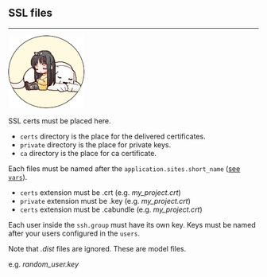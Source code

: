 ## SSL files ##
---

_______________________________![angelica](../../ange.png)_______________________________

SSL certs must be placed here.

- `certs` directory is the place for the delivered certificates.
- `private` directory is the place for private keys.
- `ca` directory is the place for ca certificate.

Each files must be named after the `application.sites.short_name` ([see `vars`](https://github.com/gui-don/Angelica/tree/master/vars)).

- `certs` extension must be .crt (e.g. *my_project.crt*)
- `private` extension must be .key (e.g. *my_project.crt*)
- `certs` extension must be .cabundle (e.g. *my_project.crt*)

Each user inside the `ssh.group` must have its own key.
Keys must be named after your users configured in the `users`.

Note that *.dist* files are ignored. These are model files.

e.g. *random_user.key*
